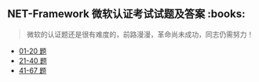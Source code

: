 <h2> NET-Framework 微软认证考试试题及答案 :books: </h2> 

> 微软的认证题还是很有难度的，前路漫漫，革命尚未成功，同志仍需努力！

* <a href="https://github.com/wuping5719/Algorithm/blob/master/9-ProfessionalCertification/NET/microsoft1.md">01-20 题</a>
* <a href="https://github.com/wuping5719/Algorithm/blob/master/9-ProfessionalCertification/NET/microsoft2.md">21-40 题</a>
* <a href="https://github.com/wuping5719/Algorithm/blob/master/9-ProfessionalCertification/NET/microsoft3.md">41-67 题</a>

